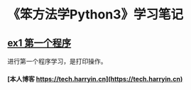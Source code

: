 # 《笨方法学Python3》学习笔记

## [ex1 第一个程序](/code/ex1.py)
进行第一个程序学习，是打印操作。






#### [本人博客 https://tech.harryin.cn](https://tech.harryin.cn)